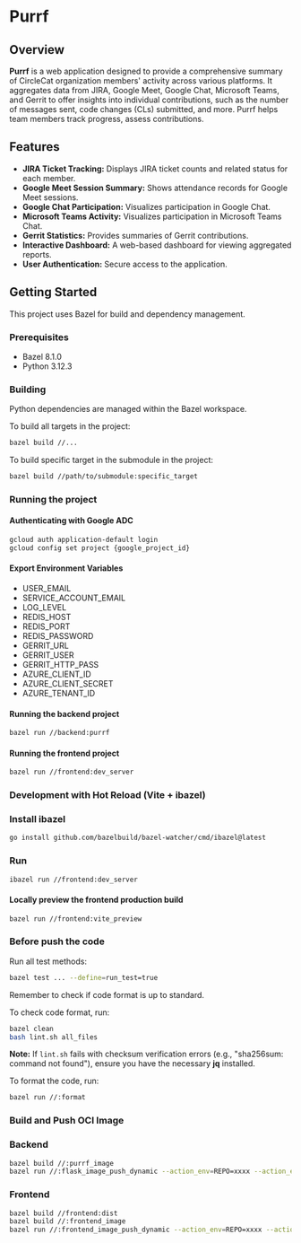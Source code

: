 # Purrf

## Overview

**Purrf** is a web application designed to provide a comprehensive summary of CircleCat organization members' activity across various platforms. It aggregates data from JIRA, Google Meet, Google Chat, Microsoft Teams, and Gerrit to offer insights into individual contributions, such as the number of messages sent, code changes (CLs) submitted, and more.  Purrf helps team members track progress, assess contributions.

## Features

* **JIRA Ticket Tracking:**  Displays JIRA ticket counts and related status for each member.
* **Google Meet Session Summary:**  Shows attendance records for Google Meet sessions.
* **Google Chat Participation:**  Visualizes participation in Google Chat.
* **Microsoft Teams Activity:**  Visualizes participation in Microsoft Teams Chat.
* **Gerrit Statistics:**  Provides summaries of Gerrit contributions.
* **Interactive Dashboard:**  A web-based dashboard for viewing aggregated reports.
* **User Authentication:**  Secure access to the application.

## Getting Started

This project uses Bazel for build and dependency management.

### Prerequisites

- Bazel 8.1.0
- Python 3.12.3

### Building

Python dependencies are managed within the Bazel workspace.

To build all targets in the project:

```bash
bazel build //...
```

To build specific target in the submodule in the project:

```bash
bazel build //path/to/submodule:specific_target
```

### Running the project

#### Authenticating with Google ADC

```bash
gcloud auth application-default login
gcloud config set project {google_project_id}
```
####  Export Environment Variables
- USER_EMAIL
- SERVICE_ACCOUNT_EMAIL
- LOG_LEVEL
- REDIS_HOST
- REDIS_PORT
- REDIS_PASSWORD
- GERRIT_URL
- GERRIT_USER
- GERRIT_HTTP_PASS
- AZURE_CLIENT_ID
- AZURE_CLIENT_SECRET
- AZURE_TENANT_ID

####  Running the backend project

```bash
bazel run //backend:purrf
```

####  Running the frontend project

```bash
bazel run //frontend:dev_server
```
### Development with Hot Reload (Vite + ibazel)

### Install ibazel

```bash
go install github.com/bazelbuild/bazel-watcher/cmd/ibazel@latest
```
### Run

```bash
ibazel run //frontend:dev_server
```

#### Locally preview the frontend production build

```bash
bazel run //frontend:vite_preview
```

### Before push the code
Run all test methods:
```bash
bazel test ... --define=run_test=true
```

Remember to check if code format is up to standard.

To check code format, run:

```bash
bazel clean
bash lint.sh all_files
```
**Note:** If `lint.sh` fails with checksum verification errors (e.g., "sha256sum: command not found"), ensure you have the necessary **jq** installed.

To format the code, run:

```bash
bazel run //:format
```

### Build and Push OCI Image

### Backend
```bash
bazel build //:purrf_image
bazel run //:flask_image_push_dynamic --action_env=REPO=xxxx --action_env=TAG=xxxx
```

### Frontend
```bash
bazel build //frontend:dist
bazel build //:frontend_image
bazel run //:frontend_image_push_dynamic --action_env=REPO=xxxx --action_env=TAG=xxxx
```
